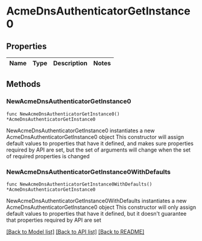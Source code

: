 # AcmeDnsAuthenticatorGetInstance0

## Properties

Name | Type | Description | Notes
------------ | ------------- | ------------- | -------------

## Methods

### NewAcmeDnsAuthenticatorGetInstance0

`func NewAcmeDnsAuthenticatorGetInstance0() *AcmeDnsAuthenticatorGetInstance0`

NewAcmeDnsAuthenticatorGetInstance0 instantiates a new AcmeDnsAuthenticatorGetInstance0 object
This constructor will assign default values to properties that have it defined,
and makes sure properties required by API are set, but the set of arguments
will change when the set of required properties is changed

### NewAcmeDnsAuthenticatorGetInstance0WithDefaults

`func NewAcmeDnsAuthenticatorGetInstance0WithDefaults() *AcmeDnsAuthenticatorGetInstance0`

NewAcmeDnsAuthenticatorGetInstance0WithDefaults instantiates a new AcmeDnsAuthenticatorGetInstance0 object
This constructor will only assign default values to properties that have it defined,
but it doesn't guarantee that properties required by API are set


[[Back to Model list]](../README.md#documentation-for-models) [[Back to API list]](../README.md#documentation-for-api-endpoints) [[Back to README]](../README.md)


